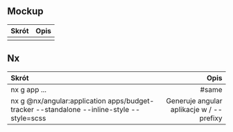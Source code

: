 ## Mockup

| Skrót | Opis |
| :---- | ---: |
|       |      |

## Nx

| Skrót                                                                                     |                                                            Opis |
| :---------------------------------------------------------------------------------------- | --------------------------------------------------------------: |
| nx g app ...                                                                              |                                                           #same |
| nx g @nx/angular:application apps/budget-tracker --standalone --inline-style --style=scss | Generuje angular aplikacje w <folder-name>/<app-name> --prefixy |
